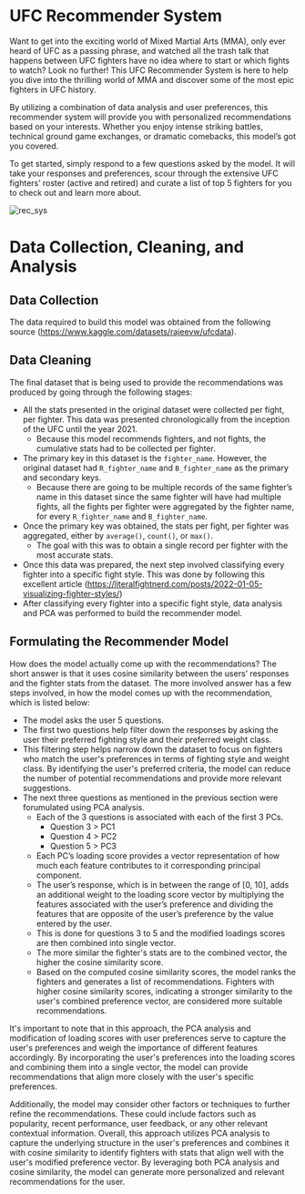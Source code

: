 # UFC Recommender System

Want to get into the exciting world of Mixed Martial Arts (MMA), only ever heard of UFC as a passing phrase, and watched all the trash talk that happens between UFC fighters have no idea where to start or which fights to watch? Look no further! This UFC Recommender System is here to help you dive into the thrilling world of MMA and discover some of the most epic fighters in UFC history. 


By utilizing a combination of data analysis and user preferences, this recommender system will provide you with personalized recommendations based on your interests. Whether you enjoy intense striking battles, technical ground game exchanges, or dramatic comebacks, this model’s got you covered.


To get started, simply respond to a few questions asked by the model. It will take your responses and preferences, scour through the extensive UFC fighters’ roster (active and retired) and curate a list of top 5 fighters for you to check out and learn more about. 

![rec_sys](https://github.com/akshay-podagatlapalli/UFC_Recommender_System/assets/65557678/c2af0d8e-86f0-4f58-a167-ad0c86fdf9cc)

# Data Collection, Cleaning, and Analysis


## Data Collection
The data required to build this model was obtained from the following source (https://www.kaggle.com/datasets/rajeevw/ufcdata). 


## Data Cleaning
The final dataset that is being used to provide the recommendations was produced by going through the following stages: 
  *	All the stats presented in the original dataset were collected per fight, per fighter. This data was presented chronologically from the inception of the UFC until the year 2021. 
    *	Because this model recommends fighters, and not fights, the cumulative stats had to be collected per fighter. 
  *	The primary key in this dataset is the `fighter_name`. However, the original dataset had `R_fighter_name` and `B_fighter_name` as the primary and secondary keys. 
    *	Because there are going to be multiple records of the same fighter’s name in this dataset since the same fighter will have had multiple fights, all the fights per fighter were aggregated by the fighter name, for every `R_fighter_name` and `B_fighter_name`. 
  *	Once the primary key was obtained, the stats per fight, per fighter was aggregated, either by `average()`, `count()`, or `max()`. 
      *	The goal with this was to obtain a single record per fighter with the most accurate stats. 
  *	Once this data was prepared, the next step involved classifying every fighter into a specific fight style. This was done by following this excellent article (https://literalfightnerd.com/posts/2022-01-05-visualizing-fighter-styles/)
  *	After classifying every fighter into a specific fight style, data analysis and PCA was performed to build the recommender model. 
  

## Formulating the Recommender Model 
How does the model actually come up with the recommendations? 
The short answer is that it uses cosine similarity between the users’ responses and the fighter stats from the dataset. 
The more involved answer has a few steps involved, in how the model comes up with the recommendation, which is listed below: 
* The model asks the user 5 questions. 
* The first two questions help filter down the responses by asking the user their preferred fighting style and their preferred weight class. 
* This filtering step helps narrow down the dataset to focus on fighters who match the user's preferences in terms of fighting style and weight class. By identifying the user's preferred criteria, the model can reduce the number of potential recommendations and provide more relevant suggestions.
* The next three questions as mentioned in the previous section were forumulated using PCA analysis. 
  * Each of the 3 questions is associated with each of the first 3 PCs. 
    * Question 3 > PC1
    * Question 4 > PC2
    * Question 5 > PC3
  * Each PC’s loading score provides a vector representation of how much each feature contributes to it corresponding principal component. 
  * The user’s response, which is in between the range of [0, 10], adds an additional weight to the loading score vector by multiplying the features associated with the user’s preference and dividing the features that are opposite of the user’s preference by the value entered by the user. 
  * This is done for questions 3 to 5 and the modified loadings scores are then combined into single vector. 
  * The more similar the fighter's stats are to the combined vector, the higher the cosine similarity score.
  * Based on the computed cosine similarity scores, the model ranks the fighters and generates a list of recommendations. Fighters with higher cosine similarity scores, indicating a stronger similarity to the user's combined preference vector, are considered more suitable recommendations.


It's important to note that in this approach, the PCA analysis and modification of loading scores with user preferences serve to capture the user's preferences and weigh the importance of different features accordingly. By incorporating the user's preferences into the loading scores and combining them into a single vector, the model can provide recommendations that align more closely with the user's specific preferences.


Additionally, the model may consider other factors or techniques to further refine the recommendations. These could include factors such as popularity, recent performance, user feedback, or any other relevant contextual information.
Overall, this approach utilizes PCA analysis to capture the underlying structure in the user's preferences and combines it with cosine similarity to identify fighters with stats that align well with the user's modified preference vector. By leveraging both PCA analysis and cosine similarity, the model can generate more personalized and relevant recommendations for the user.

